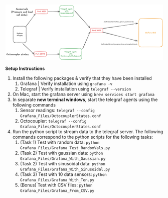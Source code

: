 ![image](assets/Grafana_task.png)

**Setup Instructions**

1. Install the following packages & verify that they have been installed
   1. Grafana | Verify installation using `grafana -v`
   2. Telegraf | Verify installation using `telegraf --version`
2. On Mac, start the grafana server using `brew services start grafana`
3. In separate **new terminal windows**, start the telegraf agents using the following commands
   1. Sensor readings: `telegraf --config Grafana_Files/OctocouplerStates.conf`
   2. Octocoupler: `telegraf --config Grafana_Files/OctocouplerStates.conf`
4. Run the python script to stream data to the telegraf server. The following commands correspond to the python scripts for the following tasks:
   1. (Task 1) Test with random data: `python Grafana_Files/Grafana_Test_RandomVals.py`
   2. (Task 2) Test with gaussian data: `python Grafana_Files/Grafana_With_Gaussian.py`
   3. (Task 2) Test with sinusoidal data: `python Grafana_Files/Grafana_With_Sinusoidal.py`
   4. (Task 3) Test with 10 data sensors: `python Grafana_Files/Grafana_With_Ten.py`
   5. (Bonus) Test with CSV files: `python Grafana_Files/Grafana_From_CSV.py`
